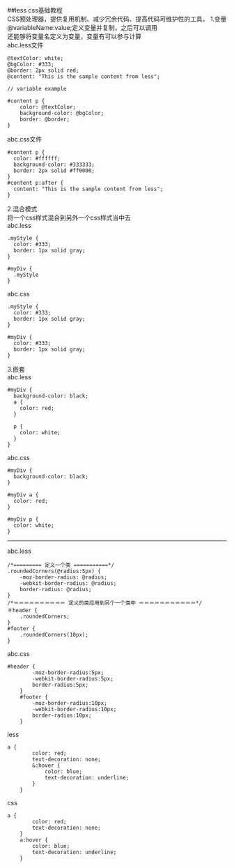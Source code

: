 ##less css基础教程  
CSS预处理器，提供复用机制、减少冗余代码、提高代码可维护性的工具。
1.变量  
@variableName:value;定义变量并复制，之后可以调用    
还能够将变量名定义为变量，变量有可以参与计算  
abc.less文件

	@textColor: white;  
	@bgColor: #333;  
	@border: 2px solid red;  
	@content: "This is the sample content from less";  
	  
	// variable example  
	  
	#content p {  
	    color: @textColor;  
	    background-color: @bgColor;  
	    border: @border;  
	}  
abc.css文件  

	#content p {  
	  color: #ffffff;  
	  background-color: #333333;  
	  border: 2px solid #ff0000;  
	}  
	#content p:after {  
	  content: "This is the sample content from less";  
	}  
2.混合模式  
将一个css样式混合到另外一个css样式当中去  
abc.less  

	.myStyle {  
	  color: #333;  
	  border: 1px solid gray;  
	}  
	  
	#myDiv {  
	  .myStyle  
	}  
abc.css

	.myStyle {  
	  color: #333;  
	  border: 1px solid gray;  
	}  
	  
	#myDiv {  
	  color: #333;  
	  border: 1px solid gray;  
	}  
3.嵌套  
abc.less 

	#myDiv {  
	  background-color: black;  
	  a {  
	    color: red;  
	  }  
	    
	  p {  
	    color: white;  
	  }  
	}  

abc.css 

	#myDiv {  
	  background-color: black;  
	}  
	  
	#myDiv a {  
	  color: red;  
	}  
	  
	#myDiv p {  
	  color: white;  
	}  
*****
abc.less

	/*========= 定义一个类 ===========*/
	.roundedCorners(@radius:5px) {
		-moz-border-radius: @radius;
		-webkit-border-radius: @radius;
		border-radius: @radius;
	}
	/*＝＝＝＝＝＝＝＝＝＝ 定义的类应用到另个一个类中 ＝＝＝＝＝＝＝＝＝＝＝*/
	＃header {
		.roundedCorners;
	}
	#footer {
		.roundedCorners(10px);
	}
abc.css 

	#header {
			-moz-border-radius:5px;
			-webkit-border-radius:5px;
			border-radius:5px;
		}
		#footer {
			-moz-border-radius:10px;
			-webkit-border-radius:10px;
			border-radius:10px;
		}
less  

	a {
			color: red;
			text-decoration: none;
			&:hover {
				color: blue;
				text-decoration: underline;
			}
		}
css  

	a {
			color: red;
			text-decoration: none;
		}
		a:hover {
			color: blue;
			text-decoration: underline;
		}

